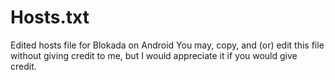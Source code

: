 # Hosts.txt
Edited hosts file for Blokada on Android
You may, copy, and (or) edit this file without giving credit to me, but I would appreciate it if you would give credit.
